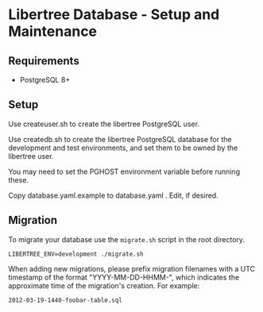 # Libertree Database - Setup and Maintenance

## Requirements

* PostgreSQL 8+

## Setup

Use createuser.sh to create the libertree PostgreSQL user.

Use createdb.sh to create the libertree PostgreSQL database for the development
and test environments, and set them to be owned by the libertree user.

You may need to set the PGHOST environment variable before running these.

Copy database.yaml.example to database.yaml .  Edit, if desired.

## Migration

To migrate your database use the `migrate.sh` script in the root directory.

    LIBERTREE_ENV=development ./migrate.sh

When adding new migrations, please prefix migration filenames with a UTC
timestamp of the format "YYYY-MM-DD-HHMM-", which indicates the approximate
time of the migration's creation.  For example:

    2012-03-19-1440-foobar-table.sql
